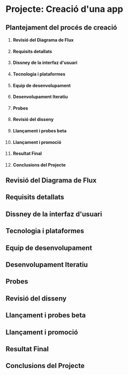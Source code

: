 # Projecte: Creació d'una app

## Plantejament del procés de creació

1. #### Revisió del Diagrama de Flux
2. #### Requisits detallats
3. #### Dissney de la interfaz d'usuari
4. #### Tecnologia i plataformes
5. #### Equip de desenvolupament
6. #### Desenvolupament Iteratiu
7. #### Probes
8. #### Revisió del disseny
9. #### Llançament i probes beta
10. #### Llançament i promoció
11. #### Resultat Final
12. #### Conclusions del Projecte

## Revisió del Diagrama de Flux

## Requisits detallats

## Dissney de la interfaz d'usuari

## Tecnologia i plataformes

## Equip de desenvolupament

## Desenvolupament Iteratiu

## Probes

## Revisió del disseny

## Llançament i probes beta

## Llançament i promoció

## Resultat Final

## Conclusions del Projecte


